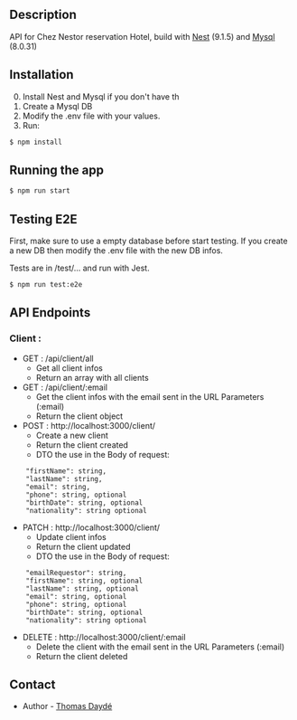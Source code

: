

## Description

API for Chez Nestor reservation Hotel, build with [Nest](https://nestjs.com/) (9.1.5) and [Mysql](https://www.mysql.com/fr/) (8.0.31)


## Installation

0) Install Nest and Mysql if you don't have th
1) Create a Mysql DB
2) Modify the .env file with your values.
3) Run:
```bash
$ npm install
```

## Running the app

```bash
$ npm run start
```

## Testing E2E

First, make sure to use a empty database before start testing. If you create a new DB then modify the .env file with the new DB infos.

Tests are in /test/... and run with Jest.

```bash
$ npm run test:e2e
```

## API Endpoints

### Client :
- GET : /api/client/all
  - Get all client infos
  - Return an array with all clients
- GET : /api/client/:email 
  - Get the client infos with the email sent in the URL Parameters (:email)
  - Return the client object
- POST : http://localhost:3000/client/
  - Create a new client
  - Return the client created
  - DTO the use in the Body of request:
```
    "firstName": string,
    "lastName": string,
    "email": string,
    "phone": string, optional
    "birthDate": string, optional
    "nationality": string optional
```
- PATCH : http://localhost:3000/client/
  - Update client infos
  - Return the client updated
  - DTO the use in the Body of request:
```
    "emailRequestor": string,
    "firstName": string, optional
    "lastName": string, optional
    "email": string, optional
    "phone": string, optional
    "birthDate": string, optional
    "nationality": string optional
```
- DELETE : http://localhost:3000/client/:email
  - Delete the client with the email sent in the URL Parameters (:email)
  - Return the client deleted

## Contact

- Author - [Thomas Daydé](https://github.com/Totolosa)
